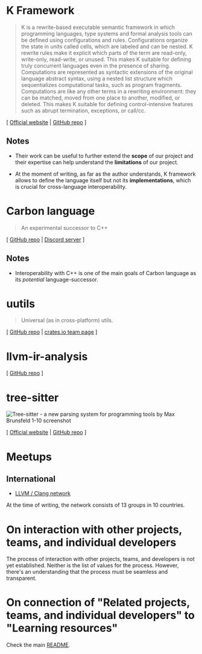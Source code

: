 # K Framework

> K is a rewrite-based executable semantic framework in which programming languages, type systems and formal analysis tools can be defined using configurations and rules. Configurations organize the state in units called cells, which are labeled and can be nested. K rewrite rules make it explicit which parts of the term are read-only, write-only, read-write, or unused. This makes K suitable for defining truly concurrent languages even in the presence of sharing. Computations are represented as syntactic extensions of the original language abstract syntax, using a nested list structure which sequentializes computational tasks, such as program fragments. Computations are like any other terms in a rewriting environment: they can be matched, moved from one place to another, modified, or deleted. This makes K suitable for defining control-intensive features such as abrupt termination, exceptions, or call/cc.

\[ [Official website](https://kframework.org/) | [GitHub repo](https://github.com/kframework) \]

## Notes

* Their work can be useful to further extend the **scope** of our project and their expertise can help understand the **limitations** of our project.

* At the moment of writing, as far as the author understands, K framework allows to define the language itself but not its **implementations**, which is crucial for cross-language interoperability.

# Carbon language

> An experimental successor to C++

\[ [GitHub repo](https://github.com/carbon-language/carbon-lang) | [Discord server](https://discord.com/invite/ZjVdShJDAs) \]

## Notes

* Interoperability with C++ is one of the main goals of Carbon language as its *potential* language-successor.

# uutils

> Universal (as in cross-platform) utils.

\[ [GitHub repo](https://github.com/uutils) | [crates.io team page](https://crates.io/teams/github:uutils:maintainers) \]

# llvm-ir-analysis

\[ [GitHub repo](https://github.com/cdisselkoen/llvm-ir-analysis) \]

# tree-sitter

![_Tree-sitter - a new parsing system for programming tools_ by Max Brunsfeld 1-10 screenshot](https://github.com/cross-lang-and-cross-platform/cross-lang-and-cross-platform/assets/16991108/5bdc3ca1-4c7c-44c4-b268-d75d918422d6)

\[ [Official website](https://tree-sitter.github.io/tree-sitter/) | [GitHub repo](https://github.com/tree-sitter/tree-sitter) \]

# Meetups

## International

* [LLVM / Clang network](https://www.meetup.com/pro/llvm/)

At the time of writing, the network consists of 13 groups in 10 countries.

# On interaction with other projects, teams, and individual developers

The process of interaction with other projects, teams, and developers is not yet established. Neither is the list of values for the process. However, there's an understanding that the process must be seamless and transparent.

# On connection of "Related projects, teams, and individual developers" to "Learning resources"

Check the main [README](https://github.com/cross-lang-and-cross-platform/cross-lang-and-cross-platform/blob/main/README.md#on-connection-of-related-projects-teams-and-individual-developers-and-learning-resources).
